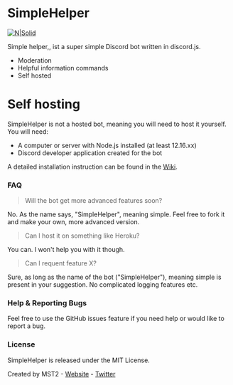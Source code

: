# SimpleHelper

[![N|Solid](https://cdn.xyntac.host/static/content/bg-img/simplehelper.png)]()


Simple helper,, ist a super simple Discord bot written in discord.js.

  - Moderation
  - Helpful information commands
  - Self hosted

# Self hosting

SimpleHelper is not a hosted bot, meaning you will need to host it yourself. You will need:
  - A computer or server with Node.js installed (at least 12.16.xx)
  - Discord developer application created for the bot


A detailed installation instruction can be found in the [Wiki](https://github.com/MST-2/simplehelper/wiki).


### FAQ

> Will the bot get more advanced features soon?

No. As the name says, "SimpleHelper", meaning simple. Feel free to fork it and make your own, more advanced version.

> Can I host it on something like Heroku?

You can. I won't help you with it though.

> Can I requent feature X?

Sure, as long as the name of the bot ("SimpleHelper"), meaning simple is present in your suggestion. No complicated logging features etc.



### Help & Reporting Bugs

Feel free to use the GitHub issues feature if you need help or would like to report a bug.



### License

SimpleHelper is released under the MIT License.


Created by MST2 - [Website](https://mst2.me) - [Twitter](https://twitter.com/MST2IsARobot) 

